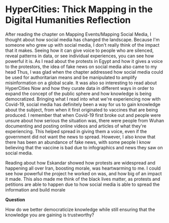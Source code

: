 # HyperCities: Thick Mapping in the Digital Humanities Reflection

After reading the chapter on Mapping Events/Mapping Social Media, I thought about how social media has changed the landscape. Because I'm someone who grew up with social media, I don't really think of the impact that it makes. Seeing how it can give voice to people who are silenced, reveal patterns in data, or see individual experiences, you can see how powerful it is. As I read about the protests in Egypt and how it gives a voice to the protestors, the idea of fake news on social media also came to my head Thus, I was glad when the chapter addressed how social media could be used for authoritarian means and be manipulated to amplify misinformation on a global scale. It was also so interesting to read about HyperCities Now and how they curate data in different ways in order to expand the concept of the public sphere and how knowledge is being democratized. Bringing what I read into what we're experiencing now with Covid-19, social media has definitely been a way for us to gain knowledge about the subject, from when it first originated to vaccines that are being produced. I remember that when Covid-19 first broke out and people were unsure about how serious the situation was, there were people from Wuhan documenting and posting online videos and articles of what they're experiencing. This helped spread in giving them a voice, even if the government did not want the news to spread. However, I also know that there has been an abundance of fake news, with some people I know believing that the vaccine is bad due to infographics and news they saw on social media.

Reading about how Eskandar showed how protests are widespread and happening all over Iran, boosting morale, was heartwarming to me. I could see how powerful the project he worked on was, and how big of an impact it made. This also made me think of the black lives matter, as protests and petitions are able to happen due to how social media is able to spread the information and build morale



**Question**

How do we better democraticize knowledge while still ensuring that the knowledge you are gaining is trustworthy?
